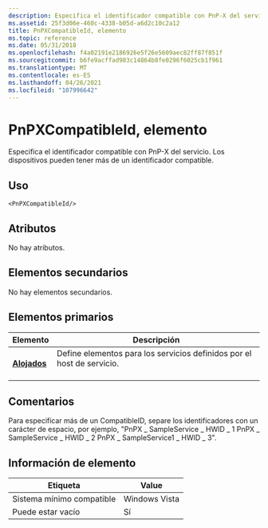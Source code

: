 ```yaml
---
description: Especifica el identificador compatible con PnP-X del servicio. Los dispositivos pueden tener más de un identificador compatible.
ms.assetid: 25f3d06e-460c-4338-b05d-a6d2c10c2a12
title: PnPXCompatibleId, elemento
ms.topic: reference
ms.date: 05/31/2018
ms.openlocfilehash: f4a02191e2186926e5f26e5609aec82ff87f851f
ms.sourcegitcommit: b6fe9acffad983c14864b8fe0296f6025cb1f961
ms.translationtype: MT
ms.contentlocale: es-ES
ms.lasthandoff: 04/26/2021
ms.locfileid: "107996642"
---
```

# <a name="pnpxcompatibleid-element"></a>PnPXCompatibleId, elemento

Especifica el identificador compatible con PnP-X del servicio. Los dispositivos pueden tener más de un identificador compatible.

## <a name="usage"></a>Uso

``` syntax
<PnPXCompatibleId/>
```

## <a name="attributes"></a>Atributos

No hay atributos.

## <a name="child-elements"></a>Elementos secundarios

No hay elementos secundarios.

## <a name="parent-elements"></a>Elementos primarios



| Elemento                             | Descripción                                                                            |
|-------------------------------------|----------------------------------------------------------------------------------------|
| [**Alojados**](hosted.md)<br/> | Define elementos para los servicios definidos por el host de servicio. <br/> <br/> |



## <a name="remarks"></a>Comentarios

Para especificar más de un CompatibleID, separe los identificadores con un carácter de espacio, por ejemplo, "PnPX \_ SampleService \_ HWID \_ 1 PnPX \_ SampleService \_ HWID \_ 2 PnPX \_ SampleService1 \_ HWID \_ 3".

## <a name="element-information"></a>Información de elemento



| Etiqueta | Value |
|-------------------------------------|---------------|
| Sistema mínimo compatible<br/> | Windows Vista |
| Puede estar vacío                        | Sí           |



 

 




